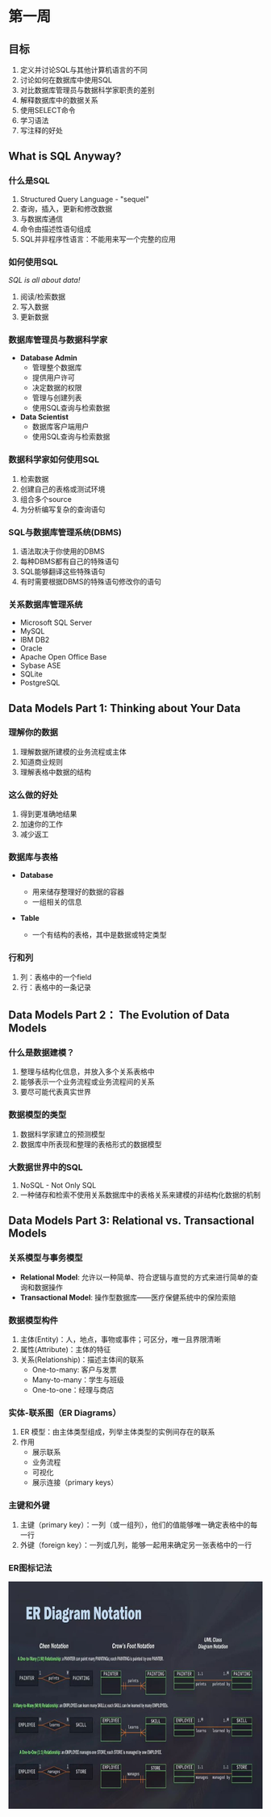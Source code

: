 # 第一周
## 目标
1. 定义并讨论SQL与其他计算机语言的不同
2. 讨论如何在数据库中使用SQL
3. 对比数据库管理员与数据科学家职责的差别
4. 解释数据库中的数据关系
5. 使用SELECT命令
6. 学习语法
7. 写注释的好处
  
## What is SQL Anyway?
### 什么是SQL
1. Structured Query Language - "sequel"
2. 查询，插入，更新和修改数据
3. 与数据库通信
4. 命令由描述性语句组成
5. SQL并非程序性语言：不能用来写一个完整的应用

### 如何使用SQL
*SQL is all about data!*
1. 阅读/检索数据
2. 写入数据
3. 更新数据

### 数据库管理员与数据科学家
- **Database Admin**
    + 管理整个数据库
    + 提供用户许可
    + 决定数据的权限
    + 管理与创建列表
    + 使用SQL查询与检索数据
- **Data Scientist**
    + 数据库客户端用户
    + 使用SQL查询与检索数据

### 数据科学家如何使用SQL
1. 检索数据
2. 创建自己的表格或测试环境
3. 组合多个source
4. 为分析编写复杂的查询语句

### SQL与数据库管理系统(DBMS)
1. 语法取决于你使用的DBMS
2. 每种DBMS都有自己的特殊语句
3. SQL能够翻译这些特殊语句
4. 有时需要根据DBMS的特殊语句修改你的语句

### 关系数据库管理系统
- Microsoft SQL Server
- MySQL
- IBM DB2
- Oracle
- Apache Open Office Base
- Sybase ASE
- SQLite
- PostgreSQL

## Data Models Part 1: Thinking about Your Data
### 理解你的数据
1. 理解数据所建模的业务流程或主体
2. 知道商业规则
3. 理解表格中数据的结构

### 这么做的好处
1. 得到更准确地结果
2. 加速你的工作
3. 减少返工

### 数据库与表格
- **Database**
    + 用来储存整理好的数据的容器
    + 一组相关的信息

- **Table**
    + 一个有结构的表格，其中是数据或特定类型

### 行和列
1. 列：表格中的一个field
2. 行：表格中的一条记录

## Data Models Part 2： The Evolution of Data Models
### 什么是数据建模？
1. 整理与结构化信息，并放入多个关系表格中
2. 能够表示一个业务流程或业务流程间的关系
3. 要尽可能代表真实世界

### 数据模型的类型
1. 数据科学家建立的预测模型
2. 数据库中所表现和整理的表格形式的数据模型

### 大数据世界中的SQL
1. NoSQL - Not Only SQL
2. 一种储存和检索不使用关系数据库中的表格关系来建模的非结构化数据的机制

## Data Models Part 3: Relational vs. Transactional Models
### 关系模型与事务模型
- **Relational Model**: 允许以一种简单、符合逻辑与直觉的方式来进行简单的查询和数据操作
- **Transactional Model**: 操作型数据库——医疗保健系统中的保险索赔

### 数据模型构件
1. 主体(Entity)：人，地点，事物或事件；可区分，唯一且界限清晰
2. 属性(Attribute)：主体的特征
3. 关系(Relationship)：描述主体间的联系
    + One-to-many: 客户与发票
    + Many-to-many：学生与班级
    + One-to-one：经理与商店

### 实体-联系图（ER Diagrams）
1. ER 模型：由主体类型组成，列举主体类型的实例间存在的联系
2. 作用
    + 展示联系
    + 业务流程
    + 可视化
    + 展示连接（primary keys）

### 主键和外键
1. 主键（primary key）：一列（或一组列），他们的值能够唯一确定表格中的每一行
2. 外键（foreign key）：一列或几列，能够一起用来确定另一张表格中的一行

### ER图标记法
<div align=center><img src="https://github.com/markyanjunch/SQL-Basics-for-Data-Science/blob/main/SQL%20for%20Data%20Science/Figures/ERDiagramNotation.JPG" width = "750" height = "450" alt=""/></div>
